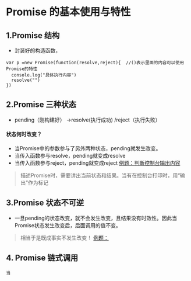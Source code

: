 # Promise 的基本使用与特性

## 1.Promise 结构
* 封装好的构造函数，
```
var p =new Promise(function(resolve,reject){  //()表示里面的内容可以使用Promise的特性
  console.log("具体执行内容")
  resolve("")
})
```

## 2.Promise 三种状态
* pending（刚构建好） →resolve(执行成功) /reject（执行失败）
#### 状态何时改变？
* 当Promise中的参数参与了另外两种状态，pending就发生改变。
*   当传入函数参与resolve，pending就变成resolve
*   当传入函数参与reject，pending就变成reject
[例题：判断控制台输出内容](../promise/promise-change.js)
> 描述Promise时，需要讲出当前状态和结果。当有在控制台打印时，用“输出”作为标记


## 3.Promise 状态不可逆
* 一旦pending的状态改变，就不会发生改变，且结果没有时效性。因此当Promise状态发生改变后，后面调用的值不变。
> 相当于是既成事实不发生改变！
[例题：](../promise/promise-reversible.js)

## 4. Promise 链式调用
    当